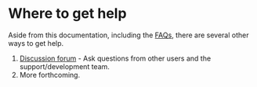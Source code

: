 # Where to get help

Aside from this documentation, including the [FAQs](faqs.md), there are several other ways to get help.

1. [Discussion forum](https://discuss.openagua.org) - Ask questions from other users and the support/development team.
2. More forthcoming.

